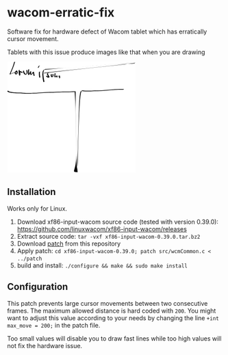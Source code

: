 # wacom-erratic-fix
Software fix for hardware defect of Wacom tablet which has erratically cursor movement.

Tablets with this issue produce images like that when you are drawing

![](https://github.com/flappix/wacom-erratic-fix/raw/master/path945.png)

## Installation

Works only for Linux.

1. Download xf86-input-wacom source code (tested with version 0.39.0): https://github.com/linuxwacom/xf86-input-wacom/releases
2. Extract source code: ```tar -vxf xf86-input-wacom-0.39.0.tar.bz2```
3. Download [patch](https://raw.githubusercontent.com/flappix/wacom-erratic-fix/master/patch) from this repository
4. Apply patch: ```cd xf86-input-wacom-0.39.0; patch src/wcmCommon.c < ../patch```
4. build and install: ```./configure && make && sudo make install```


## Configuration
This patch prevents large cursor movements between two consecutive frames. The maximum allowed distance is hard coded with ```200```. You might want to adjust this value according to your needs by changing the line ```+int max_move = 200;``` in the patch file.

Too small values will disable you to draw fast lines while too high values will not fix the hardware issue.
